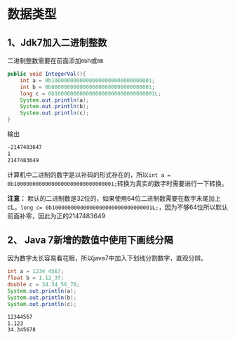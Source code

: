 # 数据类型

## 1、Jdk7加入二进制整数

二进制整数需要在前面添加`0b`h或`0B`

```java {cmd .line-numbers}
public void IntegerVal(){
    int a = 0b10000000000000000000000000000001;
    int b = 0b00000000000000000000000000000001;
    long c = 0b10000000000000000000000000000001L;
    System.out.println(a);
    System.out.println(b);
    System.out.println(c);
}
```

输出

```cmd
-2147483647
1
2147483649
```

计算机中二进制的数字是以补码的形式存在的，所以`int a = 0b10000000000000000000000000000001;`转换为真实的数字时需要进行一下转换。

**注意：**
默认的二进制数是32位的，如果使用64位二进制数需要在数字末尾加上cL。`long c= 0b10000000000000000000000000000001L;`，因为不够64位所以默认前面补零，因此为正的2147483649


## 2、 Java 7新增的数值中使用下画线分隔

因为数字太长容易看花眼，所以java7中加入下划线分割数字，直观分辨。

```java {cmd .line-numbers}
int a = 1234_4567;
float b = 1.12_3f;
double c = 34.34_56_78;
System.out.println(a);
System.out.println(b);
System.out.println(c);
```

```cmd
12344567
1.123
34.345678
```


```java {cmd .line-numbers}

```